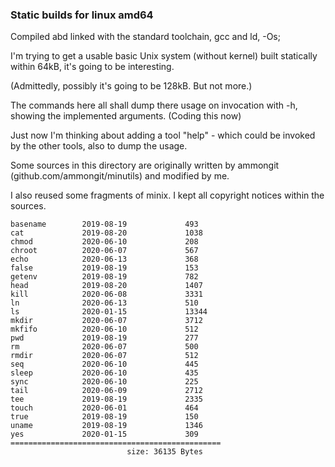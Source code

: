 ### Static builds for linux amd64

Compiled abd linked with the standard toolchain, gcc and ld,  -Os;

I'm trying to get a usable basic Unix system (without kernel) built statically within 64kB,
it's going to be interesting.

(Admittedly, possibly it's going to be 128kB. But not more.)

The commands here all shall dump there usage on invocation with -h, showing the implemented arguments.
(Coding this now)

Just now I'm thinking about adding a tool "help" - which could be invoked by the other tools,
also to dump the usage. 

Some sources in this directory are originally written by ammongit (github.com/ammongit/minutils) 
and modified by me.

I also reused some fragments of minix.
I kept all copyright notices within the sources.


```
basename        2019-08-19             493
cat             2019-08-20             1038
chmod           2020-06-10             208
chroot          2020-06-07             567
echo            2020-06-13             368
false           2019-08-19             153
getenv          2019-08-19             782
head            2019-08-20             1407
kill            2020-06-08             3331
ln              2020-06-13             510
ls              2020-01-15             13344
mkdir           2020-06-07             3712
mkfifo          2020-06-10             512
pwd             2019-08-19             277
rm              2020-06-07             500
rmdir           2020-06-07             512
seq             2020-06-10             445
sleep           2020-06-10             435
sync            2020-06-10             225
tail            2020-06-09             2712
tee             2019-08-19             2335
touch           2020-06-01             464
true            2019-08-19             150
uname           2019-08-19             1346
yes             2020-01-15             309
===============================================
                          size: 36135 Bytes
```
